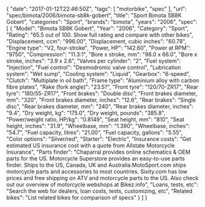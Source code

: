 {
    "date": "2017-01-12T22:46:50Z",
    "tags": [
        "motorbike",
        "spec"
    ],
    "url": "spec\/bimota\/2006\/bimota-sb8k-gobert",
    "title": "Sport Bimota SB8K Gobert",
    "categories": "Sport",
    "brands": "bimota",
    "years": "2006",
    "spec": [
        {
            "Model": "Bimota SB8K Gobert",
            "Year": "2006",
            "Category": "Sport",
            "Rating": "65.5 out of 100. Show full rating and compare with other bikes",
            "Displacement, ccm": "996.00",
            "Displacement, cubic inches": "60.78",
            "Engine type": "V2, four-stroke",
            "Power, HP": "142.60",
            "Power at RPM": "9750",
            "Compression": "11.3:1",
            "Bore x stroke, mm": "98.0 x 66.0",
            "Bore x stroke, inches": "3.9 x 2.6",
            "Valves per cylinder": "2",
            "Fuel system": "Injection",
            "Fuel control": "Desmodromic valve control",
            "Lubrication system": "Wet sump",
            "Cooling system": "Liquid",
            "Gearbox": "6-speed",
            "Clutch": "Multiplate in oil bath",
            "Frame type": "Aluminium alloy with carbon fibre plates",
            "Rake (fork angle)": "23.5?",
            "Front tyre": "120\/70-ZR17",
            "Rear tyre": "180\/55-ZR17",
            "Front brakes": "Double disc",
            "Front brakes diameter, mm": "320",
            "Front brakes diameter, inches": "12.6",
            "Rear brakes": "Single disc",
            "Rear brakes diameter, mm": "240",
            "Rear brakes diameter, inches": "9.4",
            "Dry weight, kg": "175.0",
            "Dry weight, pounds": "385.8",
            "Power\/weight ratio, HP\/kg": "0.8149",
            "Seat height, mm": "810",
            "Seat height, inches": "31.9",
            "Wheelbase, mm": "1.390",
            "Wheelbase, inches": "54.7",
            "Fuel capacity, litres": "21.00",
            "Fuel capacity, gallons": "5.55",
            "Color options": "Silver\/red",
            "Starter": "Electric",
            "Insurance costs": "Get estimated US insurance cost with a quote from Allstate Motorcycle Insurance",
            "Parts finder": "Chaparral provides online schematics & OEM parts for the US.   Motorcycle Superstore provides an easy-to-use parts finder. Ships to the US, Canada, UK and Australia.MotoSport.com ships motorcycle parts and accessories to most countries.    Sixity.com has low prices and free shipping on ATV and motorcycle parts to the US. Also check out our overview of motorcycle webshops at Bikez.info",
            "Loans, tests, etc": "Search the web for dealers, loan costs, tests, customizing, etc",
            "Related bikes": "List related bikes for comparison of specs"
        }
    ]
}